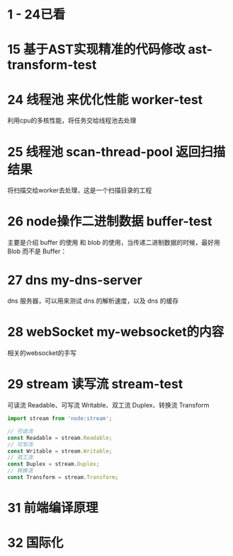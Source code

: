 <!--
 * @Date: 2024-12-17 11:17:23
 * @Description: description
-->
# 1 - 24已看
# 15 基于AST实现精准的代码修改 ast-transform-test

# 24 线程池 来优化性能 worker-test
利用cpu的多核性能，将任务交给线程池去处理


# 25 线程池 scan-thread-pool 返回扫描结果
将扫描交给worker去处理，这是一个扫描目录的工程

# 26 node操作二进制数据 buffer-test
主要是介绍 buffer 的使用 和 blob 的使用，当传递二进制数据的时候，最好用 Blob 而不是 Buffer：

# 27 dns my-dns-server
dns 服务器，可以用来测试 dns 的解析速度，以及 dns 的缓存

# 28 webSocket my-websocket的内容
相关的websocket的手写

# 29 stream 读写流 stream-test
可读流 Readable、可写流 Writable、双工流 Duplex、转换流 Transform

```javascript
import stream from 'node:stream';

// 可读流
const Readable = stream.Readable;
// 可写流
const Writable = stream.Writable;
// 双工流
const Duplex = stream.Duplex;
// 转换流
const Transform = stream.Transform;
```

# 31 前端编译原理

# 32 国际化
